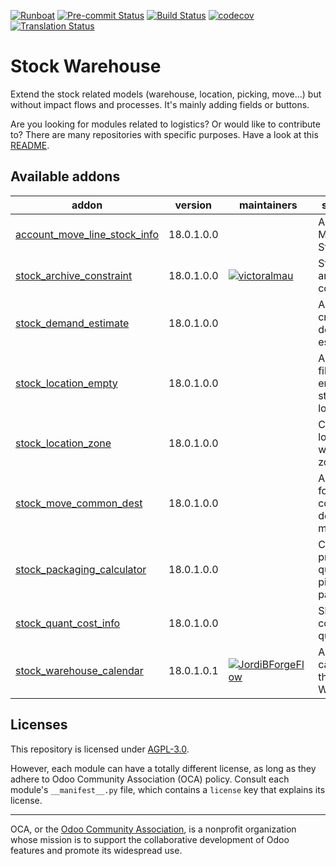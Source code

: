 
[![Runboat](https://img.shields.io/badge/runboat-Try%20me-875A7B.png)](https://runboat.odoo-community.org/builds?repo=OCA/stock-logistics-warehouse&target_branch=18.0)
[![Pre-commit Status](https://github.com/OCA/stock-logistics-warehouse/actions/workflows/pre-commit.yml/badge.svg?branch=18.0)](https://github.com/OCA/stock-logistics-warehouse/actions/workflows/pre-commit.yml?query=branch%3A18.0)
[![Build Status](https://github.com/OCA/stock-logistics-warehouse/actions/workflows/test.yml/badge.svg?branch=18.0)](https://github.com/OCA/stock-logistics-warehouse/actions/workflows/test.yml?query=branch%3A18.0)
[![codecov](https://codecov.io/gh/OCA/stock-logistics-warehouse/branch/18.0/graph/badge.svg)](https://codecov.io/gh/OCA/stock-logistics-warehouse)
[![Translation Status](https://translation.odoo-community.org/widgets/stock-logistics-warehouse-18-0/-/svg-badge.svg)](https://translation.odoo-community.org/engage/stock-logistics-warehouse-18-0/?utm_source=widget)

<!-- /!\ do not modify above this line -->

# Stock Warehouse

Extend the stock related models (warehouse, location, picking, move...) but without impact flows and processes. It's mainly adding fields or buttons.

Are you looking for modules related to logistics? Or would like to contribute
to? There are many repositories with specific purposes. Have a look at this
[README](https://github.com/OCA/wms/blob/18.0/README.md).

<!-- /!\ do not modify below this line -->

<!-- prettier-ignore-start -->

[//]: # (addons)

Available addons
----------------
addon | version | maintainers | summary
--- | --- | --- | ---
[account_move_line_stock_info](account_move_line_stock_info/) | 18.0.1.0.0 |  | Account Move Line Stock Info
[stock_archive_constraint](stock_archive_constraint/) | 18.0.1.0.0 | [![victoralmau](https://github.com/victoralmau.png?size=30px)](https://github.com/victoralmau) | Stock archive constraint
[stock_demand_estimate](stock_demand_estimate/) | 18.0.1.0.0 |  | Allows to create demand estimates.
[stock_location_empty](stock_location_empty/) | 18.0.1.0.0 |  | Adds a filter for empty stock location
[stock_location_zone](stock_location_zone/) | 18.0.1.0.0 |  | Classify locations with zones.
[stock_move_common_dest](stock_move_common_dest/) | 18.0.1.0.0 |  | Adds field for common destination moves
[stock_packaging_calculator](stock_packaging_calculator/) | 18.0.1.0.0 |  | Compute product quantity to pick by packaging
[stock_quant_cost_info](stock_quant_cost_info/) | 18.0.1.0.0 |  | Shows the cost of the quants
[stock_warehouse_calendar](stock_warehouse_calendar/) | 18.0.1.0.1 | [![JordiBForgeFlow](https://github.com/JordiBForgeFlow.png?size=30px)](https://github.com/JordiBForgeFlow) | Adds a calendar to the Warehouse

[//]: # (end addons)

<!-- prettier-ignore-end -->

## Licenses

This repository is licensed under [AGPL-3.0](LICENSE).

However, each module can have a totally different license, as long as they adhere to Odoo Community Association (OCA)
policy. Consult each module's `__manifest__.py` file, which contains a `license` key
that explains its license.

----
OCA, or the [Odoo Community Association](http://odoo-community.org/), is a nonprofit
organization whose mission is to support the collaborative development of Odoo features
and promote its widespread use.
